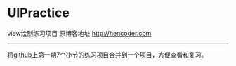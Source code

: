# UIPractice
view绘制练习项目  原博客地址 http://hencoder.com

---

将[github](https://github.com/hencoder)上第一期7个小节的练习项目合并到一个项目，方便查看和复习。

